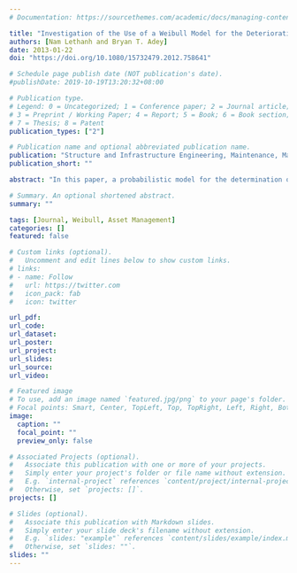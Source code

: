 ```yaml
---
# Documentation: https://sourcethemes.com/academic/docs/managing-content/

title: "Investigation of the Use of a Weibull Model for the Deterioration of Optimal Road Link Intervention Strategies"
authors: [Nam Lethanh and Bryan T. Adey]
date: 2013-01-22
doi: "https://doi.org/10.1080/15732479.2012.758641"

# Schedule page publish date (NOT publication's date).
#publishDate: 2019-10-19T13:20:32+08:00

# Publication type.
# Legend: 0 = Uncategorized; 1 = Conference paper; 2 = Journal article;
# 3 = Preprint / Working Paper; 4 = Report; 5 = Book; 6 = Book section;
# 7 = Thesis; 8 = Patent
publication_types: ["2"]

# Publication name and optional abbreviated publication name.
publication: "Structure and Infrastructure Engineering, Maintenance, Management, Life-Cycle Design and Performance"
publication_short: ""

abstract: "In this paper, a probabilistic model for the determination of optimal intervention strategies (OISs) for a road link composed of multiple objects that are affected by gradual deterioration processes is investigated. The model is composed of a deterioration part and a strategy evaluation part. In the deterioration part, a Weibull hazard function is used to represent the deterioration of the individual objects, where the values of the model parameters are to be estimated using inspection data. A threshold condition state (CS) for each object is defined, at which an intervention must be executed. The results of the deterioration part are used as inputs in the strategy evaluation part, in which OISs for individual objects and for the link as a whole are determined. The determination of the optimal strategies takes into consideration impacts on multiple stakeholders. The model is demonstrated by determining the OISs for a fictive road link composed of one bridge and two road sections. The main strengths of the methodology are that past deterioration is taken into consideration and that it is possible to consider the execution of interventions simultaneously and, therefore, associated reductions in impacts that normally occur when interventions are grouped. The main weakness of the methodology is that the condition of the objects is represented using only two CSs, i.e. fully operational and not fully operational."

# Summary. An optional shortened abstract.
summary: ""

tags: [Journal, Weibull, Asset Management]
categories: []
featured: false

# Custom links (optional).
#   Uncomment and edit lines below to show custom links.
# links:
# - name: Follow
#   url: https://twitter.com
#   icon_pack: fab
#   icon: twitter

url_pdf:
url_code:
url_dataset:
url_poster:
url_project:
url_slides:
url_source:
url_video:

# Featured image
# To use, add an image named `featured.jpg/png` to your page's folder.
# Focal points: Smart, Center, TopLeft, Top, TopRight, Left, Right, BottomLeft, Bottom, BottomRight.
image:
  caption: ""
  focal_point: ""
  preview_only: false

# Associated Projects (optional).
#   Associate this publication with one or more of your projects.
#   Simply enter your project's folder or file name without extension.
#   E.g. `internal-project` references `content/project/internal-project/index.md`.
#   Otherwise, set `projects: []`.
projects: []

# Slides (optional).
#   Associate this publication with Markdown slides.
#   Simply enter your slide deck's filename without extension.
#   E.g. `slides: "example"` references `content/slides/example/index.md`.
#   Otherwise, set `slides: ""`.
slides: ""
---
```

